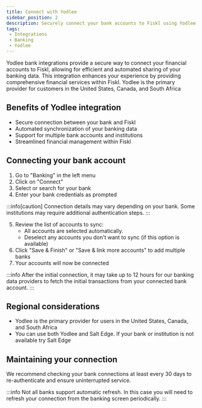 ```yaml
---
title: Connect with Yodlee
sidebar_position: 2
description: Securely connect your bank accounts to Fiskl using Yodlee
tags:
 - Integrations
 - Banking
 - Yodlee
---
```


Yodlee bank integrations provide a secure way to connect your financial accounts to Fiskl, allowing for efficient and automated sharing of your banking data. This integration enhances your experience by providing comprehensive financial services within Fiskl.
Yodlee is the primary provider for customers in the United States, Canada, and South Africa

## Benefits of Yodlee integration

- Secure connection between your bank and Fiskl
- Automated synchronization of your banking data
- Support for multiple bank accounts and institutions
- Streamlined financial management within Fiskl

## Connecting your bank account

1. Go to "Banking" in the left menu
2. Click on "Connect"
3. Select or search for your bank
4. Enter your bank credentials as prompted

:::info[caution]
Connection details may vary depending on your bank. Some institutions may require additional authentication steps.
:::

5. Review the list of accounts to sync:
   - All accounts are selected automatically.
   - Deselect any accounts you don't want to sync (if this option is available)
6. Click "Save & Finish" or "Save & link more accounts" to add multiple banks
7. Your accounts will now be connected

<!-- ## Post-Connection Setup

After connecting your bank:

1. Click the edit icon on the bank account card to:
   - Change how your bank account is displayed in Fiskl
   - Add a description
2. Check "Sync bank name and account" to match the bank name with the account name in your Chart of Accounts -->

:::info
After the initial connection, it may take up to 12 hours for our banking data providers to fetch the initial transactions from your connected bank account.
:::

## Regional considerations

- Yodlee is the primary provider for users in the United States, Canada, and South Africa
- You can use both Yodlee and Salt Edge. If your bank or institution is not available try Salt Edge

## Maintaining your connection

We recommend checking your bank connections at least every 30 days to re-authenticate and ensure uninterrupted service.

:::info
Not all banks support automatic refresh. In this case you will need to refresh your connection from the banking screen periodically.
:::

<!-- :::info
Salt Edge users can access a user dashboard [here](insert_salt_edge_dashboard_link). First-time access requires using your Fiskl email and clicking "Forgot password" to generate login credentials.
:::

Remember: Regularly reviewing your bank connections ensures accurate and up-to-date financial data in Fiskl. -->

